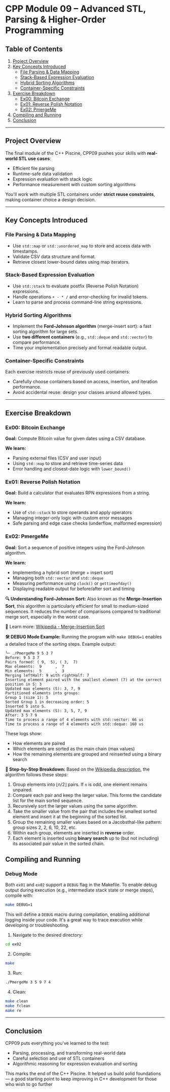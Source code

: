 # CPP Module 09 – Advanced STL, Parsing & Higher-Order Programming

## Table of Contents

1. [Project Overview](#project-overview)
2. [Key Concepts Introduced](#key-concepts-introduced)
   - [File Parsing & Data Mapping](#file-parsing--data-mapping)
   - [Stack-Based Expression Evaluation](#stack-based-expression-evaluation)
   - [Hybrid Sorting Algorithms](#hybrid-sorting-algorithms)
   - [Container-Specific Constraints](#container-specific-constraints)
3. [Exercise Breakdown](#exercise-breakdown)
   - [Ex00: Bitcoin Exchange](#ex00-bitcoin-exchange)
   - [Ex01: Reverse Polish Notation](#ex01-reverse-polish-notation)
   - [Ex02: PmergeMe](#ex02-pmergeme)
4. [Compiling and Running](#compiling-and-running)
5. [Conclusion](#conclusion)

---

## Project Overview

The final module of the C++ Piscine, CPP09 pushes your skills with **real-world STL use cases**:

- Efficient file parsing
- Runtime-safe data validation
- Expression evaluation with stack logic
- Performance measurement with custom sorting algorithms

You'll work with multiple STL containers under **strict reuse constraints**, making container choice a design decision.

---

## Key Concepts Introduced

### File Parsing & Data Mapping

- Use `std::map` or `std::unordered_map` to store and access data with timestamps.
- Validate CSV data structure and format.
- Retrieve closest lower-bound dates using map iterators.

### Stack-Based Expression Evaluation

- Use `std::stack` to evaluate postfix (Reverse Polish Notation) expressions.
- Handle operations `+ - * /` and error-checking for invalid tokens.
- Learn to parse and process command-line string expressions.

### Hybrid Sorting Algorithms

- Implement the **Ford-Johnson algorithm** (merge-insert sort): a fast sorting algorithm for large sets.
- Use **two different containers** (e.g., `std::deque` and `std::vector`) to compare performance.
- Time your implementation precisely and format readable output.

### Container-Specific Constraints

Each exercise restricts reuse of previously used containers:

- Carefully choose containers based on access, insertion, and iteration performance.
- Avoid accidental reuse: design your classes around allowed types.

---

## Exercise Breakdown

### Ex00: Bitcoin Exchange

**Goal:** Compute Bitcoin value for given dates using a CSV database.

**We learn:**

- Parsing external files (CSV and user input)
- Using `std::map` to store and retrieve time-series data
- Error handling and closest-date logic with `lower_bound()`

### Ex01: Reverse Polish Notation

**Goal:** Build a calculator that evaluates RPN expressions from a string.

**We learn:**

- Use of `std::stack` to store operands and apply operators
- Managing integer-only logic with custom error messages
- Safe parsing and edge case checks (underflow, malformed expression)

### Ex02: PmergeMe

**Goal:** Sort a sequence of positive integers using the Ford-Johnson algorithm.

**We learn:**

- Implementing a hybrid sort (merge + insert sort)
- Managing both `std::vector` and `std::deque`
- Measuring performance using `clock()` or `gettimeofday()`
- Displaying readable output for before/after sort and timing

**🔍 Understanding Ford-Johnson Sort:**
Also known as the **Merge-Insertion Sort**, this algorithm is particularly efficient for small to medium-sized sequences. It reduces the number of comparisons compared to traditional merge sort, especially in the worst case.

📖 Learn more: [Wikipedia - Merge-Insertion Sort](https://en.wikipedia.org/wiki/Merge-insertion_sort)

**🛠 DEBUG Mode Example:**
Running the program with `make DEBUG=1` enables a detailed trace of the sorting steps. Example output:

```
╰─ ./PmergeMe 9 5 3 7
Before: 9 5 3 7
Pairs formed: ( 9,  5), ( 3,  7)
Max elements:  9      ,  7
Min elements:  5      ,  3
Merging leftHalf: 9 with rightHalf: 7
Inserting element paired with the smallest element (7) at the correct position in S: 3
Updated max elements (S): 3, 7, 9
Partitioned elements into groups:
Group 1 (size 1): 5
Sorted Group 1 in decreasing order: 5
Inserted 5 into S.
Updated max elements (S): 3, 5, 7, 9
After: 3 5 7 9
Time to process a range of 4 elements with std::vector: 66 us
Time to process a range of 4 elements with std::deque: 160 us
```

These logs show:

- How elements are paired
- Which elements are sorted as the main chain (max values)
- How the remaining elements are grouped and reinserted using a binary search

**🔬 Step-by-Step Breakdown:**
Based on the [Wikipedia description](https://en.wikipedia.org/wiki/Merge-insertion_sort), the algorithm follows these steps:

1. Group elements into ⌊n/2⌋ pairs. If `n` is odd, one element remains unpaired.
2. Compare each pair and keep the larger value. This forms the candidate list for the main sorted sequence.
3. Recursively sort the larger values using the same algorithm.
4. Take the smaller value from the pair that includes the smallest sorted element and insert it at the beginning of the sorted list.
5. Group the remaining smaller values based on a Jacobsthal-like pattern: group sizes 2, 2, 6, 10, 22, etc.
6. Within each group, elements are inserted in **reverse** order.
7. Each element is inserted using **binary search** up to (but not including) its associated pair value in the sorted chain.

## Compiling and Running

### Debug Mode

Both `ex01` and `ex02` support a `DEBUG` flag in the Makefile. To enable debug output during execution (e.g., intermediate stack state or merge steps), compile with:

```sh
make DEBUG=1
```

This will define a `DEBUG` macro during compilation, enabling additional logging inside your code. It's a great way to trace execution while developing or troubleshooting.

1. Navigate to the desired directory:

```sh
cd ex02
```

2. Compile:

```sh
make
```

3. Run:

```sh
./PmergeMe 3 5 9 7 4
```

4. Clean:

```sh
make clean
make fclean
make re
```

---

## Conclusion

CPP09 puts everything you've learned to the test:

- Parsing, processing, and transforming real-world data
- Careful selection and use of STL containers
- Algorithmic reasoning for expression evaluation and sorting

This marks the end of the C++ Piscine. It helped us build solid foundations — a good starting point to keep improving in C++ development for those who wish to go further

